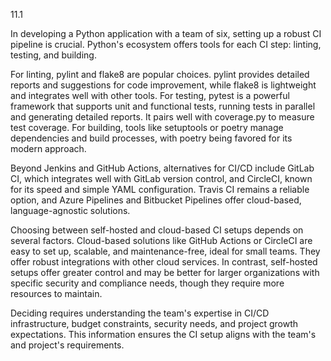 11.1

In developing a Python application with a team of six, setting up a robust CI pipeline is crucial. Python's ecosystem offers tools for each CI step: linting, testing, and building.

For linting, pylint and flake8 are popular choices. pylint provides detailed reports and suggestions for code improvement, while flake8 is lightweight and integrates well with other tools. For testing, pytest is a powerful framework that supports unit and functional tests, running tests in parallel and generating detailed reports. It pairs well with coverage.py to measure test coverage. For building, tools like setuptools or poetry manage dependencies and build processes, with poetry being favored for its modern approach.

Beyond Jenkins and GitHub Actions, alternatives for CI/CD include GitLab CI, which integrates well with GitLab version control, and CircleCI, known for its speed and simple YAML configuration. Travis CI remains a reliable option, and Azure Pipelines and Bitbucket Pipelines offer cloud-based, language-agnostic solutions.

Choosing between self-hosted and cloud-based CI setups depends on several factors. Cloud-based solutions like GitHub Actions or CircleCI are easy to set up, scalable, and maintenance-free, ideal for small teams. They offer robust integrations with other cloud services. In contrast, self-hosted setups offer greater control and may be better for larger organizations with specific security and compliance needs, though they require more resources to maintain.

Deciding requires understanding the team's expertise in CI/CD infrastructure, budget constraints, security needs, and project growth expectations. This information ensures the CI setup aligns with the team's and project's requirements.